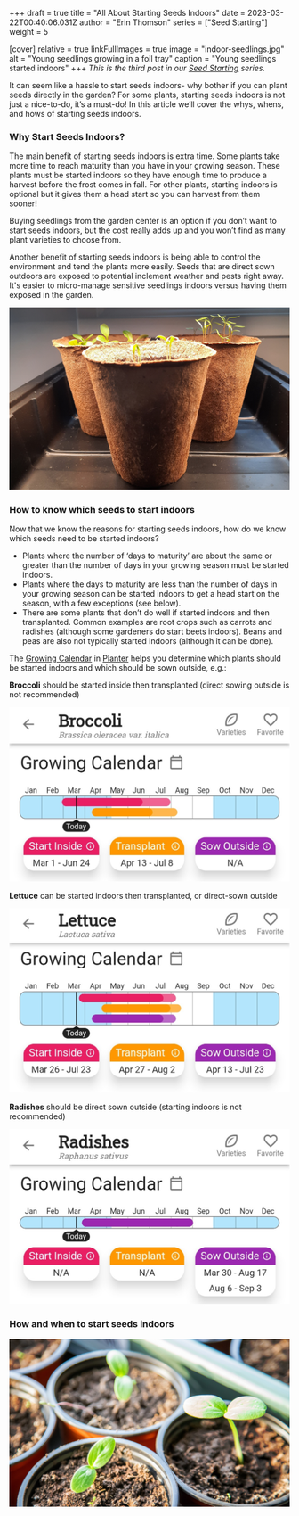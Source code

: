 +++
draft = true
title = "All About Starting Seeds Indoors"
date = 2023-03-22T00:40:06.031Z
author = "Erin Thomson"
series = ["Seed Starting"]
weight = 5

[cover]
relative = true
linkFullImages = true
image = "indoor-seedlings.jpg"
alt = "Young seedlings growing in a foil tray"
caption = "Young seedlings started indoors"
+++
*This is the third post in our [Seed Starting](https://blog-preview.planter.garden/series/seed-starting/) series.*

It can seem like a hassle to start seeds indoors- why bother if you can plant seeds directly in the garden? For some plants, starting seeds indoors is not just a nice-to-do, it’s a must-do! In this article we’ll cover the whys, whens, and hows of starting seeds indoors.

### Why Start Seeds Indoors?

The main benefit of starting seeds indoors is extra time. Some plants take more time to reach maturity than you have in your growing season. These plants must be started indoors so they have enough time to produce a harvest before the frost comes in fall. For other plants, starting indoors is optional but it gives them a head start so you can harvest from them sooner! 

Buying seedlings from the garden center is an option if you don’t want to start seeds indoors, but the cost really adds up and you won’t find as many plant varieties to choose from.

Another benefit of starting seeds indoors is being able to control the environment and tend the plants more easily. Seeds that are direct sown outdoors are exposed to potential inclement weather and pests right away. It's easier to micro-manage sensitive seedlings indoors versus having them exposed in the garden.

![Seedlings in peat pots](peat-pot-seedlings.jpg)

### How to know which seeds to start indoors

Now that we know the reasons for starting seeds indoors, how do we know which seeds need to be started indoors?

* Plants where the number of ‘days to maturity’ are about the same or greater than the number of days in your growing season must be started indoors. 
* Plants where the days to maturity are less than the number of days in your growing season can be started indoors to get a head start on the season, with a few exceptions (see below).
* There are some plants that don’t do well if started indoors and then transplanted. Common examples are root crops such as carrots and radishes (although some gardeners do start beets indoors). Beans and peas are also not typically started indoors (although it can be done).

The [Growing Calendar](https://info.planter.garden/growing-calendar/how-to-use/) in [Planter](https://planter.garden/) helps you determine which plants should be started indoors and which should be sown outside, e.g.:

**Broccoli** should be started inside then transplanted (direct sowing outside is not recommended)

![Screenshot of the broccoli growing calendar in Planter](broccoli-calendar.jpg)

**Lettuce** can be started indoors then transplanted, or direct-sown outside

![Screenshot of the lettuce growing calendar in Planter](lettuce-calendar.jpg)

**Radishes** should be direct sown outside (starting indoors is not recommended)

![Screenshot of the radish growing calendar in Planter](radishes-calendar.jpg)

### How and when to start seeds indoors

![Cucumber seedlings in small pots](cucumber-seedlings.jpg)
